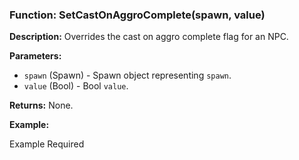 ### Function: SetCastOnAggroComplete(spawn, value)

**Description:**
Overrides the cast on aggro complete flag for an NPC.

**Parameters:**
- `spawn` (Spawn) - Spawn object representing `spawn`.
- `value` (Bool) - Bool `value`.

**Returns:** None.

**Example:**

Example Required
